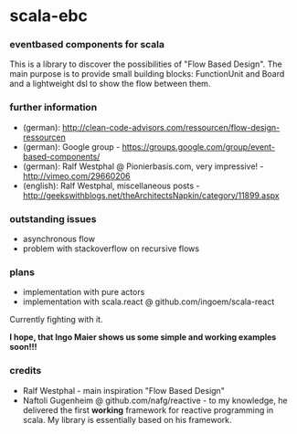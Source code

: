 # scala-ebc
### eventbased components for scala

This is a library to discover the possibilities of "Flow Based Design". The main purpose is to provide small building blocks: FunctionUnit and Board and a lightweight dsl to show the flow between them.

### further information

 - (german): http://clean-code-advisors.com/ressourcen/flow-design-ressourcen
 - (german): Google group - https://groups.google.com/group/event-based-components/
 - (german): Ralf Westphal @ Pionierbasis.com, very impressive! - http://vimeo.com/29660206
 - (english):  Ralf Westphal, miscellaneous posts - http://geekswithblogs.net/theArchitectsNapkin/category/11899.aspx

### outstanding issues

 - asynchronous flow
 - problem with stackoverflow on recursive flows

### plans

 - implementation with pure actors
 - implementation with scala.react @ github.com/ingoem/scala-react
  
 Currently fighting with it.

 **I hope, that Ingo Maier shows us some simple and working examples soon!!!**

### credits

 - Ralf Westphal - main inspiration "Flow Based Design"
 - Naftoli Gugenheim @ github.com/nafg/reactive - to my knowledge, he delivered the first **working** framework for reactive programming in scala. My library is essentially based on his framework.

 
